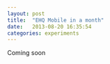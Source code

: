 ```yaml
---
layout: post
title:  "EHQ Mobile in a month"
date:   2013-08-20 16:35:54
categories: experiments
---
```


Coming soon